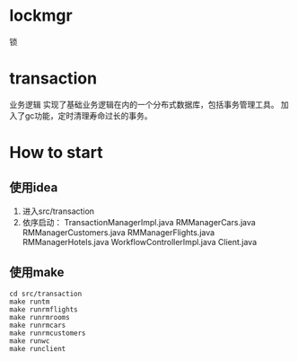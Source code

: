 # lockmgr

锁

# transaction

业务逻辑
实现了基础业务逻辑在内的一个分布式数据库，包括事务管理工具。
加入了gc功能，定时清理寿命过长的事务。

# How to start
## 使用idea 
1. 进入src/transaction
2. 依序启动：
TransactionManagerImpl.java
RMManagerCars.java
RMManagerCustomers.java
RMManagerFlights.java
RMManagerHotels.java
WorkflowControllerImpl.java
Client.java
## 使用make
```
cd src/transaction
make runtm
make runrmflights
make runrmrooms
make runrmcars
make runrmcustomers
make runwc
make runclient
```